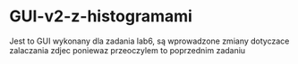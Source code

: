 # GUI-v2-z-histogramami
Jest to GUI wykonany dla zadania lab6, są wprowadzone zmiany dotyczace zalaczania zdjec poniewaz przeoczylem to poprzednim zadaniu
